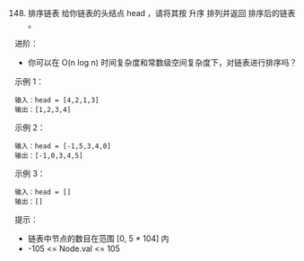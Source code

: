 148. 排序链表
给你链表的头结点 head ，请将其按 升序 排列并返回 排序后的链表 。

进阶：

- 你可以在 O(n log n) 时间复杂度和常数级空间复杂度下，对链表进行排序吗？
 

示例 1：
```
输入：head = [4,2,1,3]
输出：[1,2,3,4]
```
示例 2：
```
输入：head = [-1,5,3,4,0]
输出：[-1,0,3,4,5]
```
示例 3：
```
输入：head = []
输出：[]
```

提示：

- 链表中节点的数目在范围 [0, 5 * 104] 内
- -105 <= Node.val <= 105